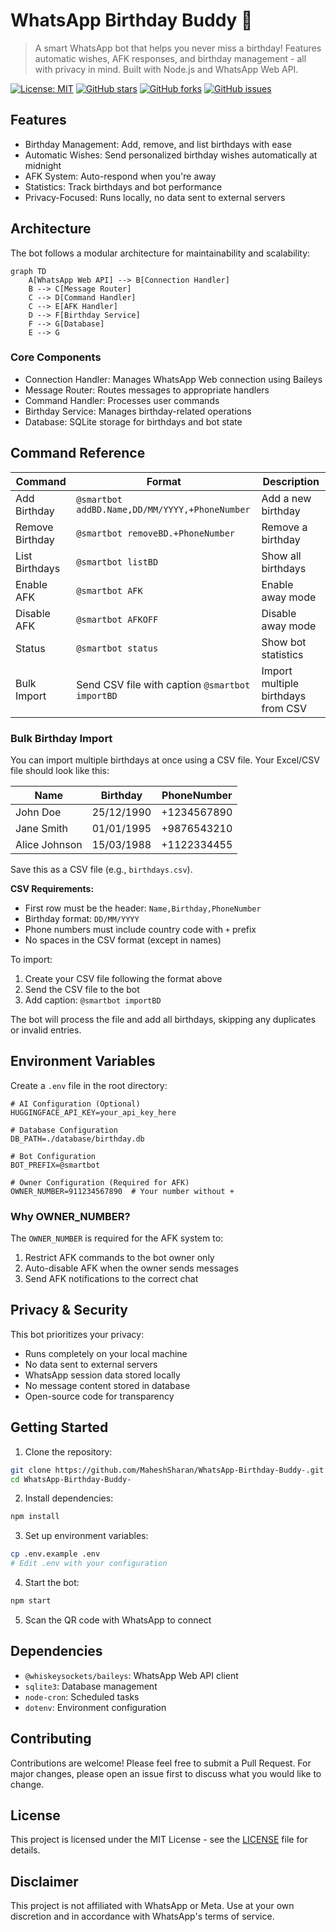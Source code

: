 # WhatsApp Birthday Buddy 🎂

> A smart WhatsApp bot that helps you never miss a birthday! Features automatic wishes, AFK responses, and birthday management - all with privacy in mind. Built with Node.js and WhatsApp Web API.

[![License: MIT](https://img.shields.io/badge/License-MIT-yellow.svg)](https://opensource.org/licenses/MIT)
[![GitHub stars](https://img.shields.io/github/stars/MaheshSharan/WhatsApp-Birthday-Buddy-?style=social)](https://github.com/MaheshSharan/WhatsApp-Birthday-Buddy-/stargazers)
[![GitHub forks](https://img.shields.io/github/forks/MaheshSharan/WhatsApp-Birthday-Buddy-?style=social)](https://github.com/MaheshSharan/WhatsApp-Birthday-Buddy-/network/members)
[![GitHub issues](https://img.shields.io/github/issues/MaheshSharan/WhatsApp-Birthday-Buddy-)](https://github.com/MaheshSharan/WhatsApp-Birthday-Buddy-/issues)

## Features

- Birthday Management: Add, remove, and list birthdays with ease
- Automatic Wishes: Send personalized birthday wishes automatically at midnight
- AFK System: Auto-respond when you're away
- Statistics: Track birthdays and bot performance
- Privacy-Focused: Runs locally, no data sent to external servers

## Architecture

The bot follows a modular architecture for maintainability and scalability:

```mermaid
graph TD
    A[WhatsApp Web API] --> B[Connection Handler]
    B --> C[Message Router]
    C --> D[Command Handler]
    C --> E[AFK Handler]
    D --> F[Birthday Service]
    F --> G[Database]
    E --> G
```

### Core Components

- Connection Handler: Manages WhatsApp Web connection using Baileys
- Message Router: Routes messages to appropriate handlers
- Command Handler: Processes user commands
- Birthday Service: Manages birthday-related operations
- Database: SQLite storage for birthdays and bot state

## Command Reference

| Command | Format | Description |
|---------|--------|-------------|
| Add Birthday | `@smartbot addBD.Name,DD/MM/YYYY,+PhoneNumber` | Add a new birthday |
| Remove Birthday | `@smartbot removeBD.+PhoneNumber` | Remove a birthday |
| List Birthdays | `@smartbot listBD` | Show all birthdays |
| Enable AFK | `@smartbot AFK` | Enable away mode |
| Disable AFK | `@smartbot AFKOFF` | Disable away mode |
| Status | `@smartbot status` | Show bot statistics |
| Bulk Import | Send CSV file with caption `@smartbot importBD` | Import multiple birthdays from CSV |

### Bulk Birthday Import

You can import multiple birthdays at once using a CSV file. Your Excel/CSV file should look like this:

| Name           | Birthday   | PhoneNumber  |
|---------------|------------|--------------|
| John Doe      | 25/12/1990 | +1234567890  |
| Jane Smith    | 01/01/1995 | +9876543210  |
| Alice Johnson | 15/03/1988 | +1122334455  |

Save this as a CSV file (e.g., `birthdays.csv`).

**CSV Requirements:**
- First row must be the header: `Name,Birthday,PhoneNumber`
- Birthday format: `DD/MM/YYYY`
- Phone numbers must include country code with `+` prefix
- No spaces in the CSV format (except in names)

To import:
1. Create your CSV file following the format above
2. Send the CSV file to the bot
3. Add caption: `@smartbot importBD`

The bot will process the file and add all birthdays, skipping any duplicates or invalid entries.

## Environment Variables

Create a `.env` file in the root directory:

```env
# AI Configuration (Optional)
HUGGINGFACE_API_KEY=your_api_key_here

# Database Configuration
DB_PATH=./database/birthday.db

# Bot Configuration
BOT_PREFIX=@smartbot

# Owner Configuration (Required for AFK)
OWNER_NUMBER=911234567890  # Your number without +
```

### Why OWNER_NUMBER?

The `OWNER_NUMBER` is required for the AFK system to:
1. Restrict AFK commands to the bot owner only
2. Auto-disable AFK when the owner sends messages
3. Send AFK notifications to the correct chat

## Privacy & Security

This bot prioritizes your privacy:
- Runs completely on your local machine
- No data sent to external servers
- WhatsApp session data stored locally
- No message content stored in database
- Open-source code for transparency

## Getting Started

1. Clone the repository:
```bash
git clone https://github.com/MaheshSharan/WhatsApp-Birthday-Buddy-.git
cd WhatsApp-Birthday-Buddy-
```

2. Install dependencies:
```bash
npm install
```

3. Set up environment variables:
```bash
cp .env.example .env
# Edit .env with your configuration
```

4. Start the bot:
```bash
npm start
```

5. Scan the QR code with WhatsApp to connect

## Dependencies

- `@whiskeysockets/baileys`: WhatsApp Web API client
- `sqlite3`: Database management
- `node-cron`: Scheduled tasks
- `dotenv`: Environment configuration

## Contributing

Contributions are welcome! Please feel free to submit a Pull Request. For major changes, please open an issue first to discuss what you would like to change.

## License

This project is licensed under the MIT License - see the [LICENSE](LICENSE) file for details.

## Disclaimer

This project is not affiliated with WhatsApp or Meta. Use at your own discretion and in accordance with WhatsApp's terms of service.
